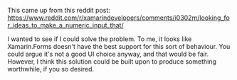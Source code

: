  This came up from this reddit post: https://www.reddit.com/r/xamarindevelopers/comments/i0302m/looking_for_ideas_to_make_a_numeric_input_that/
 
I wanted to see if I could solve the problem. To me, it looks like Xamarin.Forms doesn't have the best support for this sort of behaviour. You could argue it's not a good UI choice anyway, and that would be fair. However, I think this solution could be built upon to produce something worthwhile, if you so desired.
